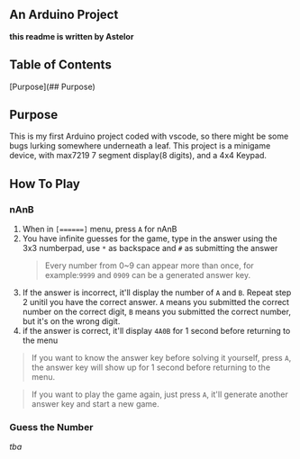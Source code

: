 ## An Arduino Project

**this readme is written by Astelor**

## Table of Contents
[Purpose](## Purpose)
## Purpose

This is my first Arduino project coded with vscode, so there might be some bugs lurking somewhere underneath a leaf.
This project is a minigame device, with max7219 7 segment display(8 digits), and a 4x4 Keypad.

## How To Play
### nAnB
1. When in `[======]` menu, press `A` for nAnB
2. You have infinite guesses for the game, type in the answer using the 3x3 numberpad, use `*` as backspace and `#` as submitting the answer
   > Every number from 0~9 can appear more than once, for example:`9999` and `0909` can be a generated answer key.
4. If the answer is incorrect, it'll display the number of `A` and `B`. Repeat step 2 unitil you have the correct answer. `A` means you submitted the correct number on the correct digit, `B` means you submitted the correct number, but it's on the wrong digit.
3. if the answer is correct, it'll display `4A0B` for 1 second before returning to the menu

> If you want to know the answer key before solving it yourself, press `A`, the answer key will show up for 1 second before returning to the menu.

> If you want to play the game again, just press `A`, it'll generate another answer key and start a new game. 
### Guess the Number
*tba*

